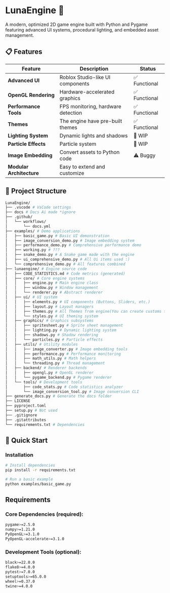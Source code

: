 # LunaEngine 🚀

A modern, optimized 2D game engine built with Python and Pygame featuring advanced UI systems, procedural lighting, and embedded asset management.

## 📋 Features

| Feature | Description | Status |
|---------|-------------|---------|
| **Advanced UI** | Roblox Studio-like UI components | ✅ Functional |
| **OpenGL Rendering** | Hardware-accelerated graphics | ✅ Functional |
| **Performance Tools** | FPS monitoring, hardware detection | ✅ Functional |
| **Themes** | The engine have pre-built themes | ✅ Functional |
| **Lighting System** | Dynamic lights and shadows | 🔄 WIP |
| **Particle Effects** | Particle system | 🔄 WIP |
| **Image Embedding** | Convert assets to Python code | ⚠️ Buggy |
| **Modular Architecture** | Easy to extend and customize | |

## 📁 Project Structure
```bash
LunaEngine/
├── .vscode # VsCode settings
├── docs # Docs Ai made *ignore
├── .github/
│   └── workflows/
│       └── docs.yml
├── examples/ # Demo applications
│   ├── basic_game.py # Basic UI demonstration
│   ├── image_conversion_demo.py # Image embedding system
│   ├── performance_demo.py # Comprehensive performance demo
│   ├── working.py # ???
│   ├── snake_demo.py # A Snake game made with the engine
│   ├── ui_comprehensive_demo.py # All Ui items used :)
│   └── comprehensive_demo.py # All features combined
├── lunaengine/ # Engine source code
│   ├── CODE_STATISTICS.md # Code metrics (generated)
│   ├── core/ # Core engine systems
│   │   ├── engine.py # Main engine class
│   │   ├── window.py # Window management
│   │   └── renderer.py # Abstract renderer
│   ├── ui/ # UI system
│   │   ├── elements.py # UI components (Buttons, Sliders, etc.)
│   │   ├── layout.py # Layout managers
│   │   ├── themes.py # All Themes from engine(You can create customs too.)
│   │   └── styles.py # UI theming system
│   ├── graphics/ # Graphics subsystems
│   │   ├── spritesheet.py # Sprite sheet management
│   │   ├── lighting.py # Dynamic lighting system
│   │   ├── shadows.py # Shadow rendering
│   │   └── particles.py # Particle effects
│   ├── utils/ # Utility modules
│   │   ├── image_converter.py # Image embedding tools
│   │   ├── performance.py # Performance monitoring
│   │   ├── math_utils.py # Math helpers
│   │   └── threading.py # Thread management
│   ├── backend/ # Renderer backends
│   │   ├── opengl.py # OpenGL renderer
│   │   └── pygame_backend.py # Pygame renderer
│   └── tools/ # Development tools
│       ├── code_stats.py # Code statistics analyzer
│       └── image_conversion_tool.py # Image conversion CLI
├── generate_docs.py # Generate the docs folder
├── LICENSE
├── pyproject.toml
├── setup.py # Not used
├── .gitignore
├── .gitattributes
└── requirements.txt # Dependencies

```


## 🚀 Quick Start

### Installation

```bash
# Install dependencies
pip install -r requirements.txt

# Run a basic example
python examples/basic_game.py
```

## Requirements

### Core Dependencies (required):

```bash
pygame>=2.5.0
numpy>=1.21.0
PyOpenGL>=3.1.0
PyOpenGL-accelerate>=3.1.0
```

### Development Tools (optional):

```bash
black>=22.0.0
flake8>=4.0.0
pytest>=7.0.0
setuptools>=65.0.0
wheel>=0.37.0
twine>=4.0.0
```

